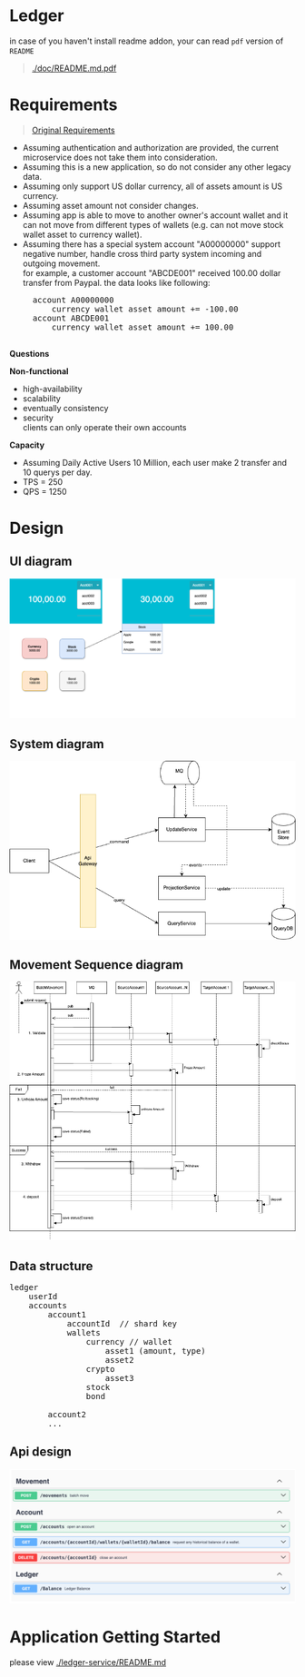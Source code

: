 Ledger
===

in case of you haven't install readme addon, your can read `pdf` version of `README`
> [./doc/README.md.pdf](./doc/README.md.pdf)

# Requirements

>[Original Requirements](./doc/Coding%20Assignment.pdf)

- Assuming authentication and authorization are provided, the current microservice does not take them into consideration.  
- Assuming this is a new application, so do not consider any other legacy data.  
- Assuming only support US dollar currency, all of assets amount is US currency.  
- Assuming asset amount not consider changes.  
- Assuming app is able to move to another owner's account wallet and it can not move from different types of wallets (e.g. can not move stock wallet asset to currency wallet).
- Assuming there has a special system account "A00000000" support negative number, handle cross third party system incoming and outgoing movement.  
    for example, a customer account "ABCDE001" received 100.00 dollar transfer from Paypal.  the data looks like following:  
    <pre>
    account A00000000  
        currency wallet asset amount += -100.00
    account ABCDE001 
        currency wallet asset amount += 100.00
    </pre>

**Questions**  


**Non-functional**  
- high-availability  
- scalability  
- eventually consistency 
- security  
    clients can only operate their own accounts

**Capacity**  
- Assuming Daily Active Users 10 Million, each user make 2 transfer and 10 querys per day.  
- TPS = 250  
- QPS = 1250 

# Design
## **UI diagram**
![UI](./doc/UI.drawio.png)

## **System diagram**
![System diagram.drawio.png](./doc/System%20Diagram.drawio.png)

## **Movement Sequence diagram**
![Sequence Diagram.drawio.png](./doc/Sequence%20Diagram.drawio.png)

## **Data structure**  
<pre>
ledger 
    userId
    accounts
        account1
            accountId  // shard key
            wallets
                currency // wallet
                    asset1 (amount, type)
                    asset2
                crypto  
                    asset3
                stock  
                bond 
            
        account2
        ...
</pre>

## **Api design**  

![openapi-swagger-ui.png](./doc/openapi-swagger-ui.png)


# Application Getting Started
please view [./ledger-service/README.md](./ledger-service/README.md)

